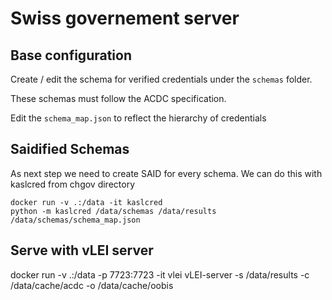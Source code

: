 # Swiss governement server


##  Base configuration

Create / edit the schema for verified credentials under the `schemas` folder.

These schemas must follow the ACDC specification.

Edit the `schema_map.json` to reflect the hierarchy of credentials

## Saidified Schemas

As next step we need to create SAID for every schema.
We can do this with kaslcred from chgov directory

```
docker run -v .:/data -it kaslcred
python -m kaslcred /data/schemas /data/results /data/schemas/schema_map.json
```

## Serve with vLEI server

docker run -v .:/data -p 7723:7723 -it vlei
vLEI-server -s /data/results -c /data/cache/acdc -o /data/cache/oobis